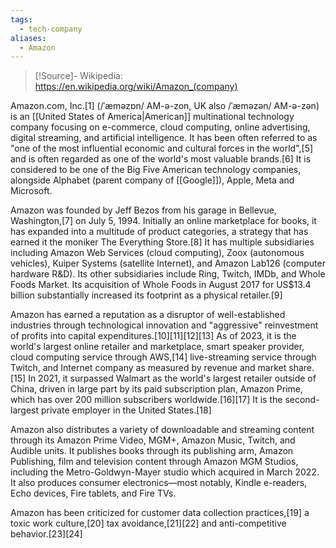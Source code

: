 ```yaml
---
tags:
  - tech-company
aliases:
  - Amazon
---
```

>[!Source]-
>Wikipedia: https://en.wikipedia.org/wiki/Amazon_(company)

Amazon.com, Inc.[1] (/ˈæməzɒn/ AM-ə-zon, UK also /ˈæməzən/ AM-ə-zən) is an [[United States of America|American]] multinational technology company focusing on e-commerce, cloud computing, online advertising, digital streaming, and artificial intelligence. It has been often referred to as "one of the most influential economic and cultural forces in the world",[5] and is often regarded as one of the world's most valuable brands.[6] It is considered to be one of the Big Five American technology companies, alongside Alphabet (parent company of [[Google]]), Apple, Meta and Microsoft.

Amazon was founded by Jeff Bezos from his garage in Bellevue, Washington,[7] on July 5, 1994. Initially an online marketplace for books, it has expanded into a multitude of product categories, a strategy that has earned it the moniker The Everything Store.[8] It has multiple subsidiaries including Amazon Web Services (cloud computing), Zoox (autonomous vehicles), Kuiper Systems (satellite Internet), and Amazon Lab126 (computer hardware R&D). Its other subsidiaries include Ring, Twitch, IMDb, and Whole Foods Market. Its acquisition of Whole Foods in August 2017 for US$13.4 billion substantially increased its footprint as a physical retailer.[9]

Amazon has earned a reputation as a disruptor of well-established industries through technological innovation and "aggressive" reinvestment of profits into capital expenditures.[10][11][12][13] As of 2023, it is the world's largest online retailer and marketplace, smart speaker provider, cloud computing service through AWS,[14] live-streaming service through Twitch, and Internet company as measured by revenue and market share.[15] In 2021, it surpassed Walmart as the world's largest retailer outside of China, driven in large part by its paid subscription plan, Amazon Prime, which has over 200 million subscribers worldwide.[16][17] It is the second-largest private employer in the United States.[18]

Amazon also distributes a variety of downloadable and streaming content through its Amazon Prime Video, MGM+, Amazon Music, Twitch, and Audible units. It publishes books through its publishing arm, Amazon Publishing, film and television content through Amazon MGM Studios, including the Metro-Goldwyn-Mayer studio which acquired in March 2022. It also produces consumer electronics—most notably, Kindle e-readers, Echo devices, Fire tablets, and Fire TVs.

Amazon has been criticized for customer data collection practices,[19] a toxic work culture,[20] tax avoidance,[21][22] and anti-competitive behavior.[23][24] 